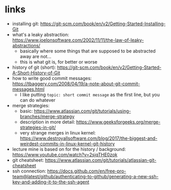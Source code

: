 # links

- installing git: https://git-scm.com/book/en/v2/Getting-Started-Installing-Git
- what's a leaky abstraction: https://www.joelonsoftware.com/2002/11/11/the-law-of-leaky-abstractions/
  - basically where some things that are supposed to be abstracted away are not...
  - this is what git is, for better or worse
- history of git (short): https://git-scm.com/book/en/v2/Getting-Started-A-Short-History-of-Git
- how to write good commit messages: https://tbaggery.com/2008/04/19/a-note-about-git-commit-messages.html
  - I like putting `topic: short commit message` as the first line, but you can do whatever
- merge strategies:
  - basic: https://www.atlassian.com/git/tutorials/using-branches/merge-strategy
  - description in more detail: https://www.geeksforgeeks.org/merge-strategies-in-git/
  - very strange merges in linux kernel: https://www.destroyallsoftware.com/blog/2017/the-biggest-and-weirdest-commits-in-linux-kernel-git-history
- lecture mine is based on for the history / background: https://www.youtube.com/watch?v=2sjqTHE0zok
- git cheatsheet: https://www.atlassian.com/git/tutorials/atlassian-git-cheatsheet
- ssh connection: https://docs.github.com/en/free-pro-team@latest/github/authenticating-to-github/generating-a-new-ssh-key-and-adding-it-to-the-ssh-agent

